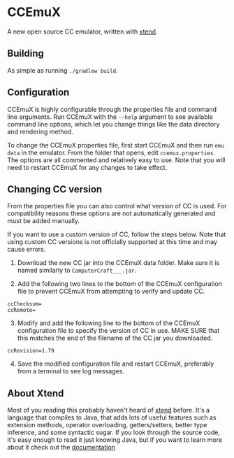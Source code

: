 # CCEmuX
A new open source CC emulator, written with [xtend](https://www.eclipse.org/xtend/).

## Building
As simple as running `./gradlew build`.

## Configuration
CCEmuX is highly configurable through the properties file and command line arguments. Run CCEmuX with the `--help` argument to see available command line options, which let you change things like the data directory and rendering method.

To change the CCEmuX properties file, first start CCEmuX and then run `emu data` in the emulator. From the folder that opens, edit `ccemux.properties`. The options are all commented and relatively easy to use. Note that you will need to restart CCEmuX for any changes to take effect.

## Changing CC version
From the properties file you can also control what version of CC is used. For compatibility reasons these options are not automatically generated and must be added manually.

If you want to use a custom version of CC, follow the steps below. Note that using custom CC versions is not officially supported at this time and may cause errors.

1. Download the new CC jar into the CCEmuX data folder. Make sure it is named similarly to `ComputerCraft___.jar`.

2. Add the following two lines to the bottom of the CCEmuX configuration file to prevent CCEmuX from attempting to verify and update CC.
  ```
  ccChecksum=
  ccRemote=
  ```

3. Modify and add the following line to the bottom of the CCEmuX configuration file to specify the version of CC in use. MAKE SURE that this matches the end of the filename of the CC jar you downloaded.
  ```
  ccRevision=1.79
  ```

4. Save the modified configuration file and restart CCEmuX, preferably from a terminal to see log messages. 


## About Xtend
Most of you reading this probably haven't heard of [xtend](https://www.eclipse.org/xtend/) before. It's a language that compiles to Java, that adds lots of useful features such as extension methods, operator overloading, getters/setters, better type inference, and some syntactic sugar. If you look through the source code, it's easy enough to read it just knowing Java, but if you want to learn more about it check out the [documentation](https://www.eclipse.org/xtend/documentation/index.html)
